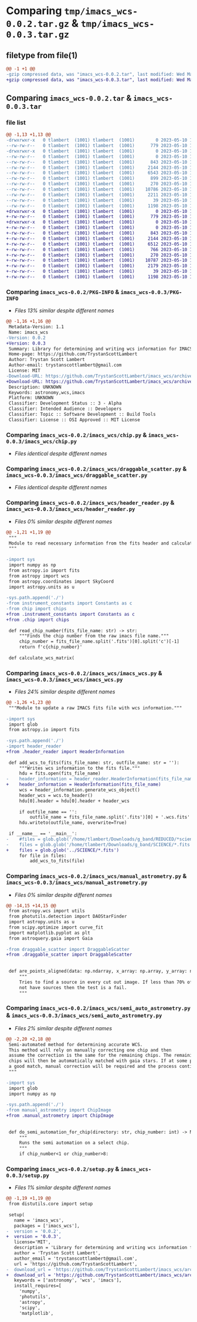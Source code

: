 # Comparing `tmp/imacs_wcs-0.0.2.tar.gz` & `tmp/imacs_wcs-0.0.3.tar.gz`

## filetype from file(1)

```diff
@@ -1 +1 @@
-gzip compressed data, was "imacs_wcs-0.0.2.tar", last modified: Wed May 10 15:15:34 2023, max compression
+gzip compressed data, was "imacs_wcs-0.0.3.tar", last modified: Wed May 10 15:27:34 2023, max compression
```

## Comparing `imacs_wcs-0.0.2.tar` & `imacs_wcs-0.0.3.tar`

### file list

```diff
@@ -1,13 +1,13 @@
-drwxrwxr-x   0 tlambert  (1001) tlambert  (1001)        0 2023-05-10 15:15:34.239697 imacs_wcs-0.0.2/
--rw-rw-r--   0 tlambert  (1001) tlambert  (1001)      779 2023-05-10 15:15:34.239697 imacs_wcs-0.0.2/PKG-INFO
-drwxrwxr-x   0 tlambert  (1001) tlambert  (1001)        0 2023-05-10 15:15:34.239697 imacs_wcs-0.0.2/imacs_wcs/
--rw-rw-r--   0 tlambert  (1001) tlambert  (1001)        0 2023-05-10 15:12:38.761607 imacs_wcs-0.0.2/imacs_wcs/__init__.py
--rw-rw-r--   0 tlambert  (1001) tlambert  (1001)      843 2023-05-10 14:26:51.861324 imacs_wcs-0.0.2/imacs_wcs/chip.py
--rw-rw-r--   0 tlambert  (1001) tlambert  (1001)     2144 2023-05-10 15:11:54.666085 imacs_wcs-0.0.2/imacs_wcs/draggable_scatter.py
--rw-rw-r--   0 tlambert  (1001) tlambert  (1001)     6543 2023-05-10 15:12:15.689857 imacs_wcs-0.0.2/imacs_wcs/header_reader.py
--rw-rw-r--   0 tlambert  (1001) tlambert  (1001)      899 2023-05-10 15:12:34.793650 imacs_wcs-0.0.2/imacs_wcs/imacs_wcs.py
--rw-rw-r--   0 tlambert  (1001) tlambert  (1001)      270 2023-05-10 15:12:40.853585 imacs_wcs-0.0.2/imacs_wcs/instrument_constants.py
--rw-rw-r--   0 tlambert  (1001) tlambert  (1001)    10786 2023-05-10 15:12:51.721467 imacs_wcs-0.0.2/imacs_wcs/manual_astrometry.py
--rw-rw-r--   0 tlambert  (1001) tlambert  (1001)     2211 2023-05-10 15:12:44.393546 imacs_wcs-0.0.2/imacs_wcs/semi_auto_astrometry.py
--rw-rw-r--   0 tlambert  (1001) tlambert  (1001)       39 2023-05-10 15:12:50.089484 imacs_wcs-0.0.2/setup.cfg
--rw-rw-r--   0 tlambert  (1001) tlambert  (1001)     1198 2023-05-10 15:14:55.460120 imacs_wcs-0.0.2/setup.py
+drwxrwxr-x   0 tlambert  (1001) tlambert  (1001)        0 2023-05-10 15:27:34.183416 imacs_wcs-0.0.3/
+-rw-rw-r--   0 tlambert  (1001) tlambert  (1001)      779 2023-05-10 15:27:34.183416 imacs_wcs-0.0.3/PKG-INFO
+drwxrwxr-x   0 tlambert  (1001) tlambert  (1001)        0 2023-05-10 15:27:34.183416 imacs_wcs-0.0.3/imacs_wcs/
+-rw-rw-r--   0 tlambert  (1001) tlambert  (1001)        0 2023-05-10 15:12:38.761607 imacs_wcs-0.0.3/imacs_wcs/__init__.py
+-rw-rw-r--   0 tlambert  (1001) tlambert  (1001)      843 2023-05-10 14:26:51.861324 imacs_wcs-0.0.3/imacs_wcs/chip.py
+-rw-rw-r--   0 tlambert  (1001) tlambert  (1001)     2144 2023-05-10 15:11:54.666085 imacs_wcs-0.0.3/imacs_wcs/draggable_scatter.py
+-rw-rw-r--   0 tlambert  (1001) tlambert  (1001)     6512 2023-05-10 15:25:38.812742 imacs_wcs-0.0.3/imacs_wcs/header_reader.py
+-rw-rw-r--   0 tlambert  (1001) tlambert  (1001)      766 2023-05-10 15:25:20.188957 imacs_wcs-0.0.3/imacs_wcs/imacs_wcs.py
+-rw-rw-r--   0 tlambert  (1001) tlambert  (1001)      270 2023-05-10 15:12:40.853585 imacs_wcs-0.0.3/imacs_wcs/instrument_constants.py
+-rw-rw-r--   0 tlambert  (1001) tlambert  (1001)    10787 2023-05-10 15:25:19.168969 imacs_wcs-0.0.3/imacs_wcs/manual_astrometry.py
+-rw-rw-r--   0 tlambert  (1001) tlambert  (1001)     2179 2023-05-10 15:25:43.388690 imacs_wcs-0.0.3/imacs_wcs/semi_auto_astrometry.py
+-rw-rw-r--   0 tlambert  (1001) tlambert  (1001)       39 2023-05-10 15:12:50.089484 imacs_wcs-0.0.3/setup.cfg
+-rw-rw-r--   0 tlambert  (1001) tlambert  (1001)     1198 2023-05-10 15:25:40.972717 imacs_wcs-0.0.3/setup.py
```

### Comparing `imacs_wcs-0.0.2/PKG-INFO` & `imacs_wcs-0.0.3/PKG-INFO`

 * *Files 13% similar despite different names*

```diff
@@ -1,16 +1,16 @@
 Metadata-Version: 1.1
 Name: imacs_wcs
-Version: 0.0.2
+Version: 0.0.3
 Summary: Library for determining and writing wcs information for IMACS images.
 Home-page: https://github.com/TrystanScottLambert
 Author: Trystan Scott Lambert
 Author-email: trystanscottlambert@gmail.com
 License: MIT
-Download-URL: https://github.com/TrystanScottLambert/imacs_wcs/archive/refs/tags/v0.0.2.tar.gz
+Download-URL: https://github.com/TrystanScottLambert/imacs_wcs/archive/refs/tags/v0.0.3.tar.gz
 Description: UNKNOWN
 Keywords: astronomy,wcs,imacs
 Platform: UNKNOWN
 Classifier: Development Status :: 3 - Alpha
 Classifier: Intended Audience :: Developers
 Classifier: Topic :: Software Development :: Build Tools
 Classifier: License :: OSI Approved :: MIT License
```

### Comparing `imacs_wcs-0.0.2/imacs_wcs/chip.py` & `imacs_wcs-0.0.3/imacs_wcs/chip.py`

 * *Files identical despite different names*

### Comparing `imacs_wcs-0.0.2/imacs_wcs/draggable_scatter.py` & `imacs_wcs-0.0.3/imacs_wcs/draggable_scatter.py`

 * *Files identical despite different names*

### Comparing `imacs_wcs-0.0.2/imacs_wcs/header_reader.py` & `imacs_wcs-0.0.3/imacs_wcs/header_reader.py`

 * *Files 0% similar despite different names*

```diff
@@ -1,21 +1,19 @@
 """
 Module to read necessary information from the fits header and calculate correct values.
 """
 
-import sys
 import numpy as np
 from astropy.io import fits
 from astropy import wcs
 from astropy.coordinates import SkyCoord
 import astropy.units as u
 
-sys.path.append('./')
-from instrument_constants import Constants as c
-from chip import chips
+from .instrument_constants import Constants as c
+from .chip import chips
 
 def read_chip_number(fits_file_name: str) -> str:
     """Finds the chip number from the raw imacs file name."""
     chip_number = fits_file_name.split('.fits')[0].split('c')[-1]
     return f'c{chip_number}'
 
 def calculate_wcs_matrix(
```

### Comparing `imacs_wcs-0.0.2/imacs_wcs/imacs_wcs.py` & `imacs_wcs-0.0.3/imacs_wcs/imacs_wcs.py`

 * *Files 24% similar despite different names*

```diff
@@ -1,26 +1,23 @@
 """Module to update a raw IMACS fits file with wcs information."""
 
-import sys
 import glob
 from astropy.io import fits
 
-sys.path.append('./')
-import header_reader
+from .header_reader import HeaderInformation
 
 def add_wcs_to_fits(fits_file_name: str, outfile_name: str = ''):
     """Writes wcs information to the fits file."""
     hdu = fits.open(fits_file_name)
-    header_information = header_reader.HeaderInformation(fits_file_name)
+    header_information = HeaderInformation(fits_file_name)
     wcs = header_information.generate_wcs_object()
     header_wcs = wcs.to_header()
     hdu[0].header = hdu[0].header + header_wcs
 
     if outfile_name == '':
         outfile_name = fits_file_name.split('.fits')[0] + '.wcs.fits'
     hdu.writeto(outfile_name, overwrite=True)
 
 if __name__ == '__main__':
-    #files = glob.glob('/home/tlambert/Downloads/g_band/REDUCED/*science*.fits')
-    files = glob.glob('/home/tlambert/Downloads/g_band/SCIENCE/*.fits')
+    files = glob.glob('../SCIENCE/*.fits')
     for file in files:
         add_wcs_to_fits(file)
```

### Comparing `imacs_wcs-0.0.2/imacs_wcs/manual_astrometry.py` & `imacs_wcs-0.0.3/imacs_wcs/manual_astrometry.py`

 * *Files 0% similar despite different names*

```diff
@@ -14,15 +14,15 @@
 from astropy.wcs import utils
 from photutils.detection import DAOStarFinder
 import astropy.units as u
 from scipy.optimize import curve_fit
 import matplotlib.pyplot as plt
 from astroquery.gaia import Gaia
 
-from draggable_scatter import DraggableScatter
+from .draggable_scatter import DraggableScatter
 
 
 def are_points_aligned(data: np.ndarray, x_array: np.array, y_array: np.ndarray) -> bool:
     """
     Tries to find a source in every cut out image. If less than 70% of the cutouts are determined to
     not have sources then the test is a fail.
     """
```

### Comparing `imacs_wcs-0.0.2/imacs_wcs/semi_auto_astrometry.py` & `imacs_wcs-0.0.3/imacs_wcs/semi_auto_astrometry.py`

 * *Files 2% similar despite different names*

```diff
@@ -2,20 +2,18 @@
 Semi-automated method for determining accurate WCS.
 This method will rely on manually correcting one chip and then 
 assume the correction is the same for the remaining chips. The remaining 
 chips will then be automatically matched with gaia stars. If at some point there isn't 
 a good match, manual correction will be required and the process continues.
 """
 
-import sys
 import glob
 import numpy as np
 
-sys.path.append('./')
-from manual_astrometry import ChipImage
+from .manual_astrometry import ChipImage
 
 
 def do_semi_automation_for_chip(directory: str, chip_number: int) -> None:
     """
     Runs the semi automation on a select chip.
     """
     if chip_number<1 or chip_number>8:
```

### Comparing `imacs_wcs-0.0.2/setup.py` & `imacs_wcs-0.0.3/setup.py`

 * *Files 1% similar despite different names*

```diff
@@ -1,19 +1,19 @@
 from distutils.core import setup
 
 setup(
   name = 'imacs_wcs',
   packages = ['imacs_wcs'],
-  version = '0.0.2',
+  version = '0.0.3',
   license='MIT',
   description = 'Library for determining and writing wcs information for IMACS images.',
   author = 'Trystan Scott Lambert',
   author_email = 'trystanscottlambert@gmail.com',
   url = 'https://github.com/TrystanScottLambert',
-  download_url = 'https://github.com/TrystanScottLambert/imacs_wcs/archive/refs/tags/v0.0.2.tar.gz',
+  download_url = 'https://github.com/TrystanScottLambert/imacs_wcs/archive/refs/tags/v0.0.3.tar.gz',
   keywords = ['astronomy', 'wcs', 'imacs'],
   install_requires=[
     'numpy',
     'photutils',
     'astropy',
     'scipy',
     'matplotlib',
```

